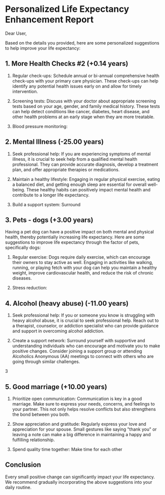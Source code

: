 # Personalized Life Expectancy Enhancement Report

Dear User,

Based on the details you provided, here are some personalized suggestions to help improve your life expectancy:

## 1. More Health Checks #2 (+0.14 years)

1. Regular check-ups: Schedule annual or bi-annual comprehensive health check-ups with your primary care physician. These check-ups can help identify any potential health issues early on and allow for timely intervention.

2. Screening tests: Discuss with your doctor about appropriate screening tests based on your age, gender, and family medical history. These tests can help detect conditions like cancer, diabetes, heart disease, and other health problems at an early stage when they are more treatable.

3. Blood pressure monitoring:

## 2. Mental Illness (-25.00 years)

1. Seek professional help: If you are experiencing symptoms of mental illness, it is crucial to seek help from a qualified mental health professional. They can provide accurate diagnosis, develop a treatment plan, and offer appropriate therapies or medications.

2. Maintain a healthy lifestyle: Engaging in regular physical exercise, eating a balanced diet, and getting enough sleep are essential for overall well-being. These healthy habits can positively impact mental health and contribute to a longer life expectancy.

3. Build a support system: Surround

## 3. Pets - dogs (+3.00 years)

Having a pet dog can have a positive impact on both mental and physical health, thereby potentially increasing life expectancy. Here are some suggestions to improve life expectancy through the factor of pets, specifically dogs:

1. Regular exercise: Dogs require daily exercise, which can encourage their owners to stay active as well. Engaging in activities like walking, running, or playing fetch with your dog can help you maintain a healthy weight, improve cardiovascular health, and reduce the risk of chronic diseases.

2. Stress reduction:

## 4. Alcohol (heavy abuse) (-11.00 years)

1. Seek professional help: If you or someone you know is struggling with heavy alcohol abuse, it is crucial to seek professional help. Reach out to a therapist, counselor, or addiction specialist who can provide guidance and support in overcoming alcohol addiction.

2. Create a support network: Surround yourself with supportive and understanding individuals who can encourage and motivate you to make positive changes. Consider joining a support group or attending Alcoholics Anonymous (AA) meetings to connect with others who are going through similar challenges.

3

## 5. Good marriage (+10.00 years)

1. Prioritize open communication: Communication is key in a good marriage. Make sure to express your needs, concerns, and feelings to your partner. This not only helps resolve conflicts but also strengthens the bond between you both.

2. Show appreciation and gratitude: Regularly express your love and appreciation for your spouse. Small gestures like saying "thank you" or leaving a note can make a big difference in maintaining a happy and fulfilling relationship.

3. Spend quality time together: Make time for each other


## Conclusion

Every small positive change can significantly impact your life expectancy. We recommend gradually incorporating the above suggestions into your daily routine.
